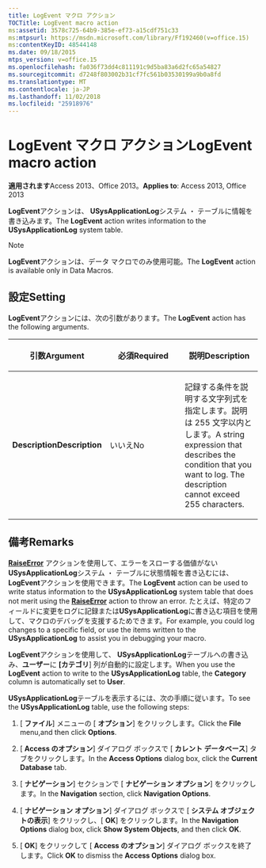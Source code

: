 ```yaml
---
title: LogEvent マクロ アクション
TOCTitle: LogEvent macro action
ms:assetid: 3578c725-64b9-385e-ef73-a15cdf751c33
ms:mtpsurl: https://msdn.microsoft.com/library/Ff192460(v=office.15)
ms:contentKeyID: 48544148
ms.date: 09/18/2015
mtps_version: v=office.15
ms.openlocfilehash: fa036f73dd4c811191c9d5ba83a6d2fc65a54827
ms.sourcegitcommit: d7248f803002b31cf7fc561b03530199a9b0a8fd
ms.translationtype: MT
ms.contentlocale: ja-JP
ms.lasthandoff: 11/02/2018
ms.locfileid: "25918976"
---
```

# <a name="logevent-macro-action"></a><span data-ttu-id="048a7-102">LogEvent マクロ アクション</span><span class="sxs-lookup"><span data-stu-id="048a7-102">LogEvent macro action</span></span>


<span data-ttu-id="048a7-103">**適用されます**Access 2013、Office 2013。</span><span class="sxs-lookup"><span data-stu-id="048a7-103">**Applies to**: Access 2013, Office 2013</span></span>

<span data-ttu-id="048a7-104">**LogEvent**アクションは、 **USysApplicationLog**システム ・ テーブルに情報を書き込みます。</span><span class="sxs-lookup"><span data-stu-id="048a7-104">The **LogEvent** action writes information to the **USysApplicationLog** system table.</span></span>


> [!NOTE]
> <P><span data-ttu-id="048a7-105"><STRONG>LogEvent</STRONG>アクションは、データ マクロでのみ使用可能。</span><span class="sxs-lookup"><span data-stu-id="048a7-105">The <STRONG>LogEvent</STRONG> action is available only in Data Macros.</span></span></P>



## <a name="setting"></a><span data-ttu-id="048a7-106">設定</span><span class="sxs-lookup"><span data-stu-id="048a7-106">Setting</span></span>

<span data-ttu-id="048a7-107">**LogEvent**アクションには、次の引数があります。</span><span class="sxs-lookup"><span data-stu-id="048a7-107">The **LogEvent** action has the following arguments.</span></span>

<table>
<colgroup>
<col style="width: 33%" />
<col style="width: 33%" />
<col style="width: 33%" />
</colgroup>
<thead>
<tr class="header">
<th><p><span data-ttu-id="048a7-108">引数</span><span class="sxs-lookup"><span data-stu-id="048a7-108">Argument</span></span></p></th>
<th><p><span data-ttu-id="048a7-109">必須</span><span class="sxs-lookup"><span data-stu-id="048a7-109">Required</span></span></p></th>
<th><p><span data-ttu-id="048a7-110">説明</span><span class="sxs-lookup"><span data-stu-id="048a7-110">Description</span></span></p></th>
</tr>
</thead>
<tbody>
<tr class="odd">
<td><p><span data-ttu-id="048a7-111"><strong>Description</strong></span><span class="sxs-lookup"><span data-stu-id="048a7-111"><strong>Description</strong></span></span></p></td>
<td><p><span data-ttu-id="048a7-112">いいえ</span><span class="sxs-lookup"><span data-stu-id="048a7-112">No</span></span></p></td>
<td><p><span data-ttu-id="048a7-p101">記録する条件を説明する文字列式を指定します。説明は 255 文字以内とします。</span><span class="sxs-lookup"><span data-stu-id="048a7-p101">A string expression that describes the condition that you want to log. The description cannot exceed 255 characters.</span></span></p></td>
</tr>
</tbody>
</table>


## <a name="remarks"></a><span data-ttu-id="048a7-115">備考</span><span class="sxs-lookup"><span data-stu-id="048a7-115">Remarks</span></span>

<span data-ttu-id="048a7-116">**[RaiseError](raiseerror-macro-action.md)** アクションを使用して、エラーをスローする価値がない**USysApplicationLog**システム ・ テーブルに状態情報を書き込むには、 **LogEvent**アクションを使用できます。</span><span class="sxs-lookup"><span data-stu-id="048a7-116">The **LogEvent** action can be used to write status information to the **USysApplicationLog** system table that does not merit using the **[RaiseError](raiseerror-macro-action.md)** action to throw an error.</span></span> <span data-ttu-id="048a7-117">たとえば、特定のフィールドに変更をログに記録または**USysApplicationLog**に書き込む項目を使用して、マクロのデバッグを支援するためできます。</span><span class="sxs-lookup"><span data-stu-id="048a7-117">For example, you could log changes to a specific field, or use the items written to the **USysApplicationLog** to assist you in debugging your macro.</span></span>

<span data-ttu-id="048a7-118">**LogEvent**アクションを使用して、 **USysApplicationLog**テーブルへの書き込み、**ユーザー**に **[カテゴリ**] 列が自動的に設定します。</span><span class="sxs-lookup"><span data-stu-id="048a7-118">When you use the **LogEvent** action to write to the **USysApplicationLog** table, the **Category** column is automatically set to **User**.</span></span>

<span data-ttu-id="048a7-119">**USysApplicationLog**テーブルを表示するには、次の手順に従います。</span><span class="sxs-lookup"><span data-stu-id="048a7-119">To see the **USysApplicationLog** table, use the following steps:</span></span>

1.  <span data-ttu-id="048a7-120">[ **ファイル**] メニューの [ **オプション**] をクリックします。</span><span class="sxs-lookup"><span data-stu-id="048a7-120">Click the **File** menu,and then click **Options**.</span></span>

2.  <span data-ttu-id="048a7-121">[ **Access のオプション**] ダイアログ ボックスで [ **カレント データベース**] タブをクリックします。</span><span class="sxs-lookup"><span data-stu-id="048a7-121">In the **Access Options** dialog box, click the **Current Database** tab.</span></span>

3.  <span data-ttu-id="048a7-122">[ **ナビゲーション**] セクションで [ **ナビゲーション オプション**] をクリックします。</span><span class="sxs-lookup"><span data-stu-id="048a7-122">In the **Navigation** section, click **Navigation Options**.</span></span>

4.  <span data-ttu-id="048a7-123">[ **ナビゲーション オプション**] ダイアログ ボックスで [ **システム オブジェクトの表示**] をクリックし、[ **OK**] をクリックします。</span><span class="sxs-lookup"><span data-stu-id="048a7-123">In the **Navigation Options** dialog box, click **Show System Objects**, and then click **OK**.</span></span>

5.  <span data-ttu-id="048a7-124">[ **OK**] をクリックして [ **Access のオプション**] ダイアログ ボックスを終了します。</span><span class="sxs-lookup"><span data-stu-id="048a7-124">Click **OK** to dismiss the **Access Options** dialog box.</span></span>

